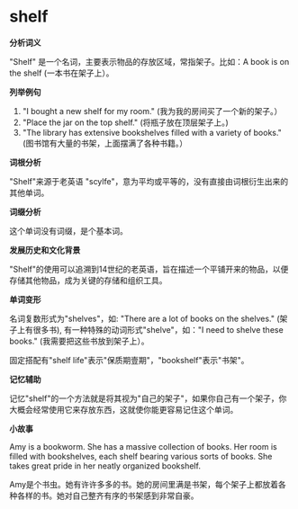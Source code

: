 # shelf

**分析词义**

  

"Shelf" 是一个名词，主要表示物品的存放区域，常指架子。比如：A book is on the shelf (一本书在架子上）。

  

**列举例句**

  

1.  "I bought a new shelf for my room." (我为我的房间买了一个新的架子。）
2.  "Place the jar on the top shelf." (将瓶子放在顶层架子上。)
3.  "The library has extensive bookshelves filled with a variety of books." (图书馆有大量的书架，上面摆满了各种书籍。）

  

**词根分析**

  

"Shelf"来源于老英语 "scylfe"，意为平均或平等的，没有直接由词根衍生出来的其他单词。

  

**词缀分析**

  

这个单词没有词缀，是个基本词。

  

**发展历史和文化背景**

  

"Shelf"的使用可以追溯到14世纪的老英语，旨在描述一个平铺开来的物品，以便存储其他物品，成为关键的存储和组织工具。

  

**单词变形**

  

名词复数形式为"shelves"，如: "There are a lot of books on the shelves." (架子上有很多书), 有一种特殊的动词形式"shelve"，如："I need to shelve these books." (我需要把这些书放到架子上）。

  

固定搭配有"shelf life"表示"保质期壹期"，"bookshelf"表示"书架"。

  

**记忆辅助**

  

记忆"shelf"的一个方法就是将其视为"自己的架子"，如果你自己有一个架子，你大概会经常使用它来存放东西，这就使你能更容易记住这个单词。

  

**小故事**

  

Amy is a bookworm. She has a massive collection of books. Her room is filled with bookshelves, each shelf bearing various sorts of books. She takes great pride in her neatly organized bookshelf.

  

Amy是个书虫。她有许许多多的书。她的房间里满是书架，每个架子上都放着各种各样的书。她对自己整齐有序的书架感到非常自豪。
